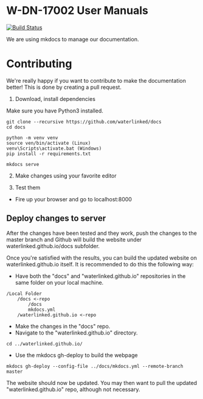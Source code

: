 # W-DN-17002 User Manuals

[![Build Status](https://github.com/waterlinked/docs/workflows/Deploy%20Water%20Linked%20Docs/badge.svg)](https://github.com/waterlinked/docs/actions)

We are using mkdocs to manage our documentation.

# Contributing

We're really happy if you want to contribute to make the documentation better!
This is done by creating a pull request.

1. Download, install dependencies

Make sure you have Python3 installed.

```
git clone --recursive https://github.com/waterlinked/docs
cd docs

python -m venv venv
source ven/bin/activate (Linux)
venv\Scripts\activate.bat (Windows)
pip install -r requirements.txt

mkdocs serve
```

2. Make changes using your favorite editor

3. Test them

* Fire up your browser and go to localhost:8000

## Deploy changes to server
After the changes have been tested and they work, push the changes to the master branch and Github will build the website under waterlinked.github.io/docs subfolder.

Once you're satisfied with the results, you can build the updated website on waterlinked.github.io itself. It is recommended to do this the following way:
* Have both the "docs" and "waterlinked.github.io" repositories in the same folder on your local machine.
```
/Local Folder
    /docs <-repo
	    /docs
	    mkdocs.yml
	/waterlinked.github.io <-repo
```
* Make the changes in the "docs" repo.
* Navigate to the "waterlinked.github.io" directory.
```
cd ../waterlinked.github.io/
```
* Use the mkdocs gh-deploy to build the webpage
```
mkdocs gh-deploy --config-file ../docs/mkdocs.yml --remote-branch master
```
    
The website should now be updated. You may then want to pull the updated "waterlinked.github.io" repo, although not necessary.
